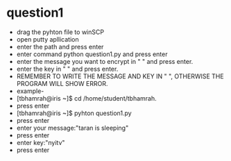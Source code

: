 # question1

 * drag the pyhton file to winSCP
 * open putty apllication
 * enter the path and press enter
 * enter command python question1.py and press enter
 * enter the message you want to encrypt in " " and press enter.
 * enter the key in " " and press enter.
 * REMEMBER TO WRITE THE MESSAGE AND KEY IN " ", OTHERWISE THE PROGRAM WILL SHOW ERROR.
 * example-
 * [tbhamrah@iris ~]$ cd /home/student/tbhamrah.
 * press enter
 * [tbhamrah@iris ~]$ pyhton question1.py
 * press enter
 * enter your message:"taran is sleeping"
 * press enter
 * enter key:"nyitv"
 * press enter

